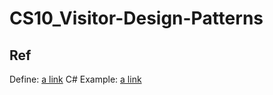 # CS10_Visitor-Design-Patterns

## Ref

Define: [a link](https://refactoring.guru/design-patterns/visitor)
C# Example: [a link](https://refactoring.guru/design-patterns/visitor/csharp/example#example-0)